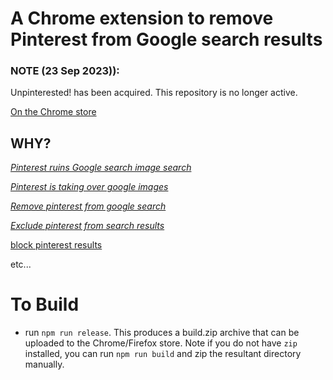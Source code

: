 # A Chrome extension to remove Pinterest from Google search results

### NOTE (23 Sep 2023)):
Unpinterested! has been acquired. This repository is no longer active.


[On the Chrome store](https://chrome.google.com/webstore/detail/unpinterested/gefaihkenmchjmcpcbpdijpoknfjpbfe)


## WHY?

[_Pinterest ruins Google search image search_](https://www.google.com/search?rlz=1C1CHBD_enZA786ZA787&q=pinterest+ruins+google+image+search&sa=X&ved=0ahUKEwiemdCDmaHaAhXpB8AKHZheBIQQ1QIIngEoAQ&biw=1366&bih=662)


[_Pinterest is taking over google images_](https://www.google.com/search?rlz=1C1CHBD_enZA786ZA787&q=pinterest+is+taking+over+google+images&sa=X&ved=0ahUKEwie-cqKmaHaAhWJL8AKHf8tBc8Q1QIIqQEoAA&biw=1366&bih=662)


[_Remove pinterest from google search_](https://www.google.com/search?rlz=1C1CHBD_enZA786ZA787&q=remove+pinterest+from+google+search&sa=X&ved=0ahUKEwjy-rqMnKHaAhUIBcAKHRsXDh8Q1QIIrgEoAA&biw=1366&bih=662)

[_Exclude pinterest from search results_](https://www.google.com/search?rlz=1C1CHBD_enZA786ZA787&q=exclude+pinterest+from+search+results&sa=X&ved=0ahUKEwjY3_ajnKHaAhVnJsAKHX-FAgwQ1QIInwEoAg&biw=1366&bih=662)

[block pinterest results](https://www.google.com/search?rlz=1C1CHBD_enZA786ZA787&q=block+pinterest+results&sa=X&ved=0ahUKEwjugYHXnKHaAhWlCMAKHb4eAWgQ1QII0gEoAw&biw=1366&bih=662) 

etc...

# To Build

 - run `npm run release`. This produces a build.zip archive that can be uploaded to the Chrome/Firefox store. Note if you do not
 have `zip` installed, you can run `npm run build` and zip the resultant directory manually. 
 

